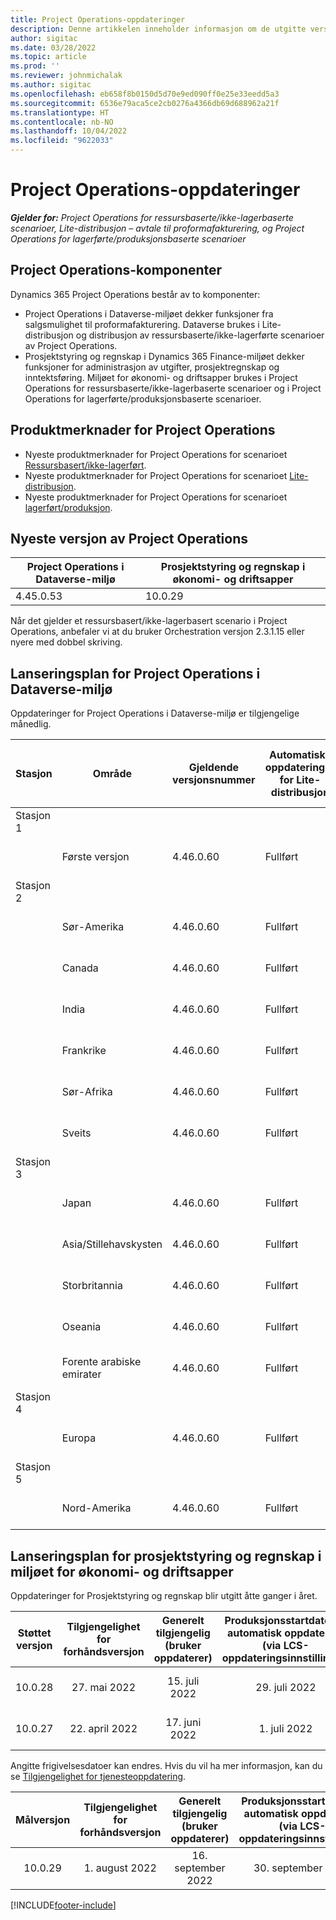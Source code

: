 ```yaml
---
title: Project Operations-oppdateringer
description: Denne artikkelen inneholder informasjon om de utgitte versjonene av Dynamics 365 Project Operations.
author: sigitac
ms.date: 03/28/2022
ms.topic: article
ms.prod: ''
ms.reviewer: johnmichalak
ms.author: sigitac
ms.openlocfilehash: eb658f8b0150d5d70e9ed090ff0e25e33eedd5a3
ms.sourcegitcommit: 6536e79aca5ce2cb0276a4366db69d688962a21f
ms.translationtype: HT
ms.contentlocale: nb-NO
ms.lasthandoff: 10/04/2022
ms.locfileid: "9622033"
---
```

# <a name="project-operations-updates"></a>Project Operations-oppdateringer

_**Gjelder for:** Project Operations for ressursbaserte/ikke-lagerbaserte scenarioer, Lite-distribusjon – avtale til proformafakturering, og Project Operations for lagerførte/produksjonsbaserte scenarioer_



## <a name="project-operations-components"></a>Project Operations-komponenter

Dynamics 365 Project Operations består av to komponenter:

- Project Operations i Dataverse-miljøet dekker funksjoner fra salgsmulighet til proformafakturering. Dataverse brukes i Lite-distribusjon og distribusjon av ressursbaserte/ikke-lagerførte scenarioer av Project Operations.
- Prosjektstyring og regnskap i Dynamics 365 Finance-miljøet dekker funksjoner for administrasjon av utgifter, prosjektregnskap og inntektsføring. Miljøet for økonomi- og driftsapper brukes i Project Operations for ressursbaserte/ikke-lagerbaserte scenarioer og i Project Operations for lagerførte/produksjonsbaserte scenarioer.

## <a name="project-operations-release-notes"></a>Produktmerknader for Project Operations
- Nyeste produktmerknader for Project Operations for scenarioet [Ressursbasert/ikke-lagerført](whats-new-july-2022-resource-based.md).
- Nyeste produktmerknader for Project Operations for scenarioet [Lite-distribusjon](../pro/whats-new/whats-new-july-2022-lite.md).
- Nyeste produktmerknader for Project Operations for scenarioet [lagerført/produksjon](../prod-pma/whats-new/whats-new-jul-2022-stocked.md).

## <a name="project-operations-latest-version"></a>Nyeste versjon av Project Operations

| Project Operations i Dataverse-miljø | Prosjektstyring og regnskap i økonomi- og driftsapper | 
| --- | --- |
| 4.45.0.53 | 10.0.29 |

Når det gjelder et ressursbasert/ikke-lagerbasert scenario i Project Operations, anbefaler vi at du bruker Orchestration versjon 2.3.1.15 eller nyere med dobbel skriving.

## <a name="release-schedule-for-project-operations-on-dataverse-environment"></a>Lanseringsplan for Project Operations i Dataverse-miljø

Oppdateringer for Project Operations i Dataverse-miljø er tilgjengelige månedlig. 

| Stasjon | Område | Gjeldende versjonsnummer | Automatiske oppdateringer for Lite-distribusjon | Automatiske oppdateringer for ressursbasert/ikke-lagerbasert distribusjon | Neste versjonsnummer | Neste versjon er allment tilgjengelig |
|-----------|-----------------------|-----------------|--------------------|---------------------|---------------------|---------------------|
| Stasjon 1 |   &nbsp;              |    &nbsp;       | &nbsp;             |      &nbsp;         |      &nbsp;         |      &nbsp;         |
|   &nbsp;  | Første versjon         |  4.46.0.60      | Fullført           | Fullført            | TBD                 | 07. oktober 2022      |
| Stasjon 2 |   &nbsp;              |    &nbsp;       | &nbsp;             |      &nbsp;         |      &nbsp;         |      &nbsp;         |
|   &nbsp;  | Sør-Amerika         |  4.46.0.60      | Fullført           | Fullført            | TBD                 | 14. oktober 2022       |
|   &nbsp;  | Canada                |  4.46.0.60      | Fullført           | Fullført            | TBD                 | 14. oktober 2022       |
|   &nbsp;  | India                 |  4.46.0.60      | Fullført           | Fullført            | TBD                 | 14. oktober 2022       |
|   &nbsp;  | Frankrike                |  4.46.0.60      | Fullført           | Fullført            | TBD                 | 14. oktober 2022       |
|   &nbsp;  | Sør-Afrika          |  4.46.0.60      | Fullført           | Fullført            | TBD                 | 14. oktober 2022       |
|   &nbsp;  | Sveits           |  4.46.0.60      | Fullført           | Fullført            | TBD                 | 14. oktober 2022       |
| Stasjon 3 |      &nbsp;           |     &nbsp;      |     &nbsp;         |      &nbsp;         |      &nbsp;         |      &nbsp;         |
|   &nbsp;  | Japan                 |  4.46.0.60      | Fullført      | Fullført       | TBD                 | 21. oktober 2022       |
|   &nbsp;  | Asia/Stillehavskysten          |  4.46.0.60      | Fullført      | Fullført       | TBD                 | 21. oktober 2022       |
|   &nbsp;  | Storbritannia         |  4.46.0.60      | Fullført      | Fullført       | TBD                 | 21. oktober 2022       |
|   &nbsp;  | Oseania               |  4.46.0.60      | Fullført      | Fullført       | TBD                 | 21. oktober 2022       |
|   &nbsp;  | Forente arabiske emirater  |  4.46.0.60      | Fullført      | Fullført       | TBD                 | 21. oktober 2022       |
| Stasjon 4 |     &nbsp;            |     &nbsp;      |     &nbsp;         |      &nbsp;         |      &nbsp;         |      &nbsp;         |
|   &nbsp;  | Europa                |  4.46.0.60      | Fullført           | Fullført            | TBD           | 28. oktober 2022       |
| Stasjon 5 |     &nbsp;            |     &nbsp;      |     &nbsp;         |      &nbsp;         |      &nbsp;         |      &nbsp;         |
|   &nbsp;  | Nord-Amerika         |  4.46.0.60      | Fullført           | Fullført            | TBD           | 04. november 2022       |

## <a name="release-schedule-for-project-management-and-accounting-in-the-finance-and-operations-apps-environment"></a>Lanseringsplan for prosjektstyring og regnskap i miljøet for økonomi- og driftsapper

Oppdateringer for Prosjektstyring og regnskap blir utgitt åtte ganger i året.

|Støttet versjon| Tilgjengelighet for forhåndsversjon | Generelt tilgjengelig (bruker oppdaterer) | Produksjonsstartdato for automatisk oppdatering (via LCS-oppdateringsinnstillinger) |   Slutt på service   |
|:---------------:|:---------------------------:|:---------------------------------:|:--------------------------------------------------------------------:|:------------------:|
|     10.0.28     |      27. mai 2022           |        15. juli 2022              |                          29. juli 2022                               | 21. oktober 2022   |
|     10.0.27     |      22. april 2022         |        17. juni 2022              |                          1. juli 2022                                | 16. september 2022 |

Angitte frigivelsesdatoer kan endres. Hvis du vil ha mer informasjon, kan du se [Tilgjengelighet for tjenesteoppdatering](/dynamics365/fin-ops-core/fin-ops/get-started/public-preview-releases?toc=%2fdynamics365%2ffinance%2ftoc.json).

|Målversjon | Tilgjengelighet for forhåndsversjon | Generelt tilgjengelig (bruker oppdaterer) | Produksjonsstartdato for automatisk oppdatering (via LCS-oppdateringsinnstillinger) |   Slutt på service   |
|:---------------:|:---------------------------:|:---------------------------------:|:--------------------------------------------------------------------:|:------------------:|
|     10.0.29     |      1. august 2022         |       16. september 2022          |                        30. september 2022                            | 13. januar 2023   |

[!INCLUDE[footer-include](../includes/footer-banner.md)]
